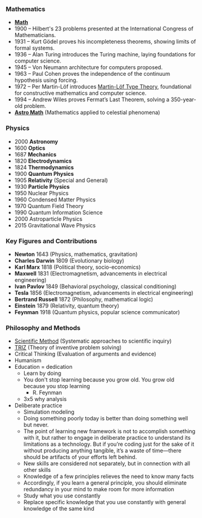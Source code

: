 ### Mathematics
- **[Math](https://github.com/streamcode9/os/blob/main/math.md)**
- 1900 – Hilbert's 23 problems presented at the International Congress of Mathematicians.
- 1931 – Kurt Gödel proves his incompleteness theorems, showing limits of formal systems.
- 1936 – Alan Turing introduces the Turing machine, laying foundations for computer science.
- 1945 – Von Neumann architecture for computers proposed.
- 1963 – Paul Cohen proves the independence of the continuum hypothesis using forcing.
- 1972 – Per Martin-Löf introduces [Martin-Löf Type Theory](/2025/04/05/mltt-72.html), foundational for constructive mathematics and computer science.
- 1994 – Andrew Wiles proves Fermat’s Last Theorem, solving a 350-year-old problem.
- **[Astro Math](http://www.danfleisch.com/sgmoa/)** (Mathematics applied to celestial phenomena)

### Physics
- 2000 **Astronomy**
- 1600 **Optics**
- 1687 **Mechanics**
- 1820 **Electrodynamics**
- 1824 **Thermodynamics**
- 1900 **Quantum Physics**
- 1905 **Relativity** (Special and General)
- 1930 **Particle Physics**
- 1950 Nuclear Physics
- 1960	Condensed Matter Physics
- 1970	Quantum Field Theory
- 1990	Quantum Information Science
- 2000	Astroparticle Physics
- 2015	Gravitational Wave Physics

### Key Figures and Contributions
- **Newton** 1643 (Physics, mathematics, gravitation)
- **Charles Darwin** 1809 (Evolutionary biology)
- **Karl Marx** 1818 (Political theory, socio-economics)
- **Maxwell** 1831 (Electromagnetism, advancements in electrical engineering)
- **Ivan Pavlov** 1849 (Behavioral psychology, classical conditioning)
- **Tesla** 1856 (Electromagnetism, advancements in electrical engineering)
- **Bertrand Russell** 1872 (Philosophy, mathematical logic)
- **Einstein** 1879 (Relativity, quantum theory)
- **Feynman** 1918 (Quantum physics, popular science communicator)

### Philosophy and Methods
* [Scientific Method](https://en.m.wikipedia.org/wiki/Scientific_method) (Systematic approaches to scientific inquiry)
* [TRIZ](https://en.m.wikipedia.org/wiki/TRIZ) (Theory of inventive problem solving)
* Critical Thinking (Evaluation of arguments and evidence)
* Humanism
* Education = dedication
  * Learn by doing
  * You don't stop learning
    because you grow old.
    You grow old
    because you stop learning
    - R. Feynman
  * 3x5 why analysis
* Deliberate practice
  * Simulation modeling
  * Doing something poorly today is better than doing something well but never.
  * The point of learning new framework  is not to accomplish something with it, but rather to engage in deliberate practice to understand its limitations as a technology. But if you’re coding just for the sake of it without producing anything tangible, it’s a waste of time—there should be artifacts of your efforts left behind.
  * New skills are considered not separately, but in connection with all other skills
  * Knowledge of a few principles relieves the need to know many facts
  * Accordingly, if you learn a general principle, you should eliminate redundancy in your mind to make room for more information
  * Study what you use constantly
  * Replace specific knowledge that you use constantly with general knowledge of the same kind
 
